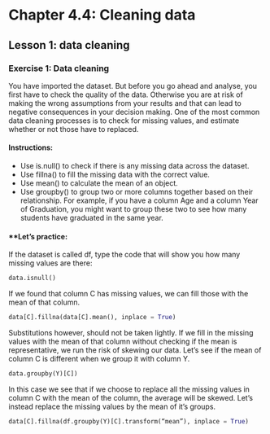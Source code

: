 # Chapter 4.4: Cleaning data

## Lesson 1: data cleaning

### Exercise 1: Data cleaning

You have imported the dataset. But before you go ahead and analyse, you first have to check the quality of the data. Otherwise you are at risk of making the wrong assumptions from your results and that can lead to negative consequences in your decision making. One of the most common data cleaning processes is to check for missing values, and estimate whether or not those have to replaced. 

#### Instructions:
  * Use is.null() to check if there is any missing data across the dataset.
  * Use fillna() to fill the missing data with the correct value.
  * Use mean() to calculate the mean of an object.
  * Use groupby() to group two or more columns together based on their relationship. For example, if you have a column Age and a column Year of Graduation, you might want to group these two to see how many students have graduated in the same year.

#### **Let’s practice:

If the dataset is called df, type the code that will show you how many missing values are there:
```python
data.isnull()
```
If we found that column C  has missing values, we can fill those with the mean of that column.
```python
data[C].fillna(data[C].mean(), inplace = True)
```

Substitutions however, should not be taken lightly. If we fill in the missing values with the mean of that column without checking if the mean is representative, we run the risk of skewing our data. Let’s see if the mean of column C is different when we group it with column Y. 
```python
data.groupby(Y)[C])
```

In this case we see that if we choose to replace all the missing values in column C with the mean of the column, the average will be skewed. Let’s instead replace the missing values by the mean of it’s groups.
```python
data[C].fillna(df.groupby(Y)[C].transform(“mean”), inplace = True)
```




